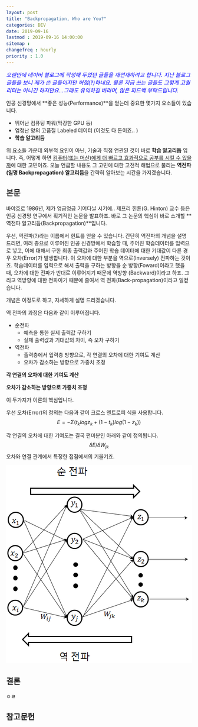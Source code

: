 ```yaml
---
layout: post
title: "Backpropagation, Who are You?"
categories: DEV
date: 2019-09-16
lastmod : 2019-09-16 14:00:00
sitemap :
changefreq : hourly
priority : 1.0
---
```




<span style="font-size:11pt;color:blue">*오랜만에 네이버 블로그에 작성해 두었던 글들을 재연재하려고 합니다. 지난 블로그 글들을 보니 제가 쓴 글들이지만 허접(?)하네요. 물론 지금 쓰는 글들도 그렇게 고퀄리티는 아니긴 하지만요...그래도 유익하길 바라며, 많은 피드백 부탁드립니다.*</span>



 인공 신경망에서 **좋은 성능(Performance)**을 얻는데 중요한 몇가지 요소들이 있습니다. 

* 뛰어난 컴퓨팅 파워(막강한 GPU 등)
* 엄청난 양의 고품질 Labeled 데이터 (이것도 다 돈이죠.. )
* **학습 알고리듬**

위 요소들 가운데 외부적 요인이 아닌, 기술과 직접 연관된 것이 바로 **학습 알고리듬** 입니다. 즉, 어떻게 하면 <u>컴퓨터(또는 머신)에게 더 빠르고 효과적으로 공부를 시킬 수 있을까</u>에 대한 고민이죠. 오늘 언급할 내용도 그 고민에 대한 고전적 해법으로 불리는 **역전파(일명 Backpropagation) 알고리듬**을 간략히 알아보는 시간을 가지겠습니다. 



## 본문

 바야흐로 1986년, 제가 엉금엉금 기어다닐 시기에.. 제프리 힌튼(G. Hinton) 교수 등은 인공 신경망 연구에서 획기적인 논문을 발표하죠. 바로 그 논문의 핵심이 바로 소개할 **역전파 알고리듬(Backpropagation)**입니다. 



 우선, 역전파(?)라는 이름에서 힌트를 얻을 수 있습니다. 간단히 역전파의 개념을 설명 드리면, 여러 층으로 이루어진 인공 신경망에서 학습할 때, 주어진 학습데이터를 입력으로 넣고, 이에 대해서 구한 최종 출력값과 주어진 학습 데이터에 대한 기대값이 다른 경우 오차(Error)가 발생합니다. 이 오차에 대한 부분을 역으로(Inversely) 전파하는 것이죠. 학습데이터를 입력으로 해서 출력을 구하는 방향을 순 방향(Foward)이라고 했을 때, 오차에 대한 전파가 반대로 이루어지기 때문에 역방향 (Backward)이라고 하죠. 그리고 역방향에 대한 전파이기 때문에 줄여서 역 전파(Back-propagation)이라고 일컫습니다. 



개념은 이정도로 하고, 자세하게 설명 드리겠습니다. 

역 전파의 과정은 다음과 같이 이루어집니다. 

* 순전파
  * 예측을 통한 실제 출력값 구하기
  * 실제 출력값과 기대값의 차이, 즉 오차 구하기
* 역전파
  * 출력층에서 입력층 방향으로, 각 연결의 오차에 대한 기여도 계산
  * 오차가 감소하는 방향으로 가중치 조정



**각 연결의 오차에 대한 기여도 계산**

**오차가 감소하는 방향으로 가중치 조정**

이 두가지가 이론의 핵심입니다. 



우선 오차(Error)의 정의는 다음과 같이 크로스 엔트로피 식을 사용합니다. 
$$
E=-\Sigma({t_klogz_k}+(1-t_k)log(1-z_k))
$$


각 연결의 오차에 대한 기여도는 결국 편미분인 아래와 같이 정의됩니다. 
$$
\delta E/\delta W_{jk}
$$
오차와 연결 관계에서 특정한 접점에서의 기울기죠. 



![img1](/assets/img/backpropagation1.png)



## 결론

ㅇㄹ






## 참고문헌

[1]:https://bcho.tistory.com/1182 "조대협의 블로그"
[2]: https://developers.google.com/protocol-buffers/docs/pythontutorial?hl=ko "Protocol Buffers Basic for Python"